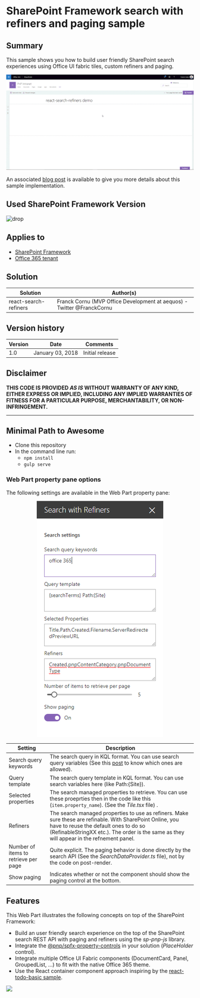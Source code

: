 # SharePoint Framework search with refiners and paging sample

## Summary
This sample shows you how to build user friendly SharePoint search experiences using Office UI fabric tiles, custom refiners and paging.

<p align="center">
  <img src="./images/react-search-refiners.gif"/>
</p>

An associated [blog post](http://thecollaborationcorner.com/2017/10/16/build-dynamic-sharepoint-search-experiences-with-refiners-and-paging-with-spfx-office-ui-fabric-and-pnp-js-library/) is available to give you more details about this sample implementation.

## Used SharePoint Framework Version 
![drop](https://img.shields.io/badge/drop-1.3.4-green.svg)

## Applies to

* [SharePoint Framework](https:/dev.office.com/sharepoint)
* [Office 365 tenant](https://dev.office.com/sharepoint/docs/spfx/set-up-your-development-environment)

## Solution

Solution|Author(s)
--------|---------
react-search-refiners | Franck Cornu (MVP Office Development at aequos) - Twitter @FranckCornu

## Version history

Version|Date|Comments
-------|----|--------
1.0 | January 03, 2018 | Initial release

## Disclaimer
**THIS CODE IS PROVIDED *AS IS* WITHOUT WARRANTY OF ANY KIND, EITHER EXPRESS OR IMPLIED, INCLUDING ANY IMPLIED WARRANTIES OF FITNESS FOR A PARTICULAR PURPOSE, MERCHANTABILITY, OR NON-INFRINGEMENT.**

---

## Minimal Path to Awesome

- Clone this repository
- In the command line run:
  - `npm install`
  - `gulp serve`

### Web Part property pane options

The following settings are available in the Web Part property pane:

<p align="center">
  <img src="./images/property_pane.png"/>
</p>

Setting | Description 
-------|----
Search query keywords | The search query in KQL format. You can use search query variables (See this [post](http://www.techmikael.com/2015/07/sharepoint-rest-do-support-query.html) to know which ones are allowed).
Query template | The search query template in KQL format. You can use search variables here (like Path:{Site}).
Selected properties | The search managed properties to retrieve. You can use these proeprties then in the code like this (`item.property_name`). (See the *Tile.tsx* file) .
Refiners | The search managed properties to use as refiners. Make sure these are refinable. With SharePoint Online, you have to reuse the default ones to do so (RefinableStringXX etc.). The order is the same as they will appear in the refnement panel.
Number of items to retrieve per page | Quite explicit. The paging behavior is done directly by the search API (See the *SearchDataProvider.ts* file), not by the code on post-render.
Show paging | Indicates whether or not the component should show the paging control at the bottom.

## Features
This Web Part illustrates the following concepts on top of the SharePoint Framework:

- Build an user friendly search experience on the top of the SharePoint search REST API with paging and refiners using the *sp-pnp-js* library.
- Integrate the [@pnp/spfx-property-controls](https://github.com/SharePoint/sp-dev-fx-property-controls) in your solution (*PlaceHolder* control).
- Integrate multiple Office UI Fabric components (DocumentCard, Panel, GroupedList, ...) to fit with the native Office 365 theme.
- Use the React container component approach inspiring by the [react-todo-basic sample](https://github.com/SharePoint/sp-dev-fx-webparts/tree/master/samples/react-todo-basic).

<img src="https://telemetry.sharepointpnp.com/sp-dev-fx-webparts/samples/react-search-refiners" />